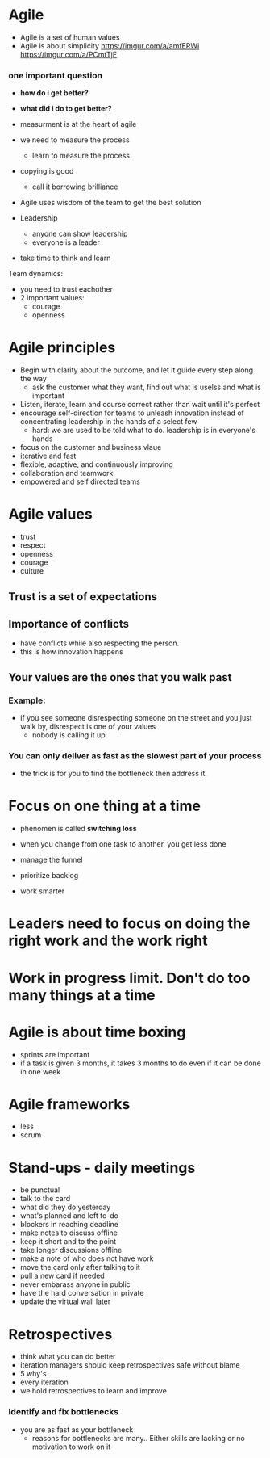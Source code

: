 # Agile
- Agile is a set of human values
- Agile is about simplicity
https://imgur.com/a/amfERWi
https://imgur.com/a/PCmtTjF
### one important question
- **how do i get better?**
- **what did i do to get better?**

- measurment is at the heart of agile
- we need to measure the process
  - learn to measure the process
 
- copying is good
  - call it borrowing brilliance

- Agile uses wisdom of the team to get the best solution
- Leadership
  - anyone can show leadership
  - everyone is a leader

- take time to think and learn

Team dynamics:
- you need to trust eachother
- 2 important values:
  - courage
  - openness

# Agile principles
- Begin with clarity about the outcome, and let it guide every step along the way
  - ask the customer what they want, find out what is uselss and what is important
- Listen, iterate, learn and course correct rather than wait until it's perfect
- encourage self-direction for teams to unleash innovation instead of concentrating leadership in the hands of a select few
  - hard: we are used to be told what to do. leadership is in everyone's hands
- focus on the customer and business vlaue
- iterative and fast
- flexible, adaptive, and continuously improving
- collaboration and teamwork
- empowered and self directed teams

# Agile values
- trust
- respect
- openness
- courage
- culture

## Trust is a set of expectations

## Importance of conflicts
- have conflicts while also respecting the person.
- this is how innovation happens

## Your values are the ones that you walk past
### Example:
- if you see someone disrespecting someone on the street and you just walk by, disrespect is one of your values
  -  nobody is calling it up
  
### You can only deliver as fast as the slowest part of your process
- the trick is for you to find the bottleneck then address it.

# Focus on one thing at a time
- phenomen is called **switching loss**
- when you change from one task to another, you get less done

- manage the funnel
- prioritize backlog
- work smarter

# Leaders need to focus on doing the right work and the work right
# Work in progress limit. Don't do too many things at a time

# Agile is about time boxing
- sprints are important
- if a task is given 3 months, it takes 3 months to do even if it can be done in one week

# Agile frameworks
- less
- scrum


# Stand-ups - daily meetings
- be punctual
- talk to the card
- what did they do yesterday
- what's planned and left to-do
- blockers in reaching deadline
- make notes to discuss offline
- keep it short and to the point
- take longer discussions offline
- make a note of who does not have work
- move the card only after talking to it
- pull a new card if needed
- never embarass anyone in public
- have the hard conversation in private
- update the virtual wall later

# Retrospectives
- think what you can do better
- iteration managers should keep retrospectives safe without blame
- 5 why's
- every iteration
- we hold retrospectives to learn and improve


### Identify and fix bottlenecks
- you are as fast as your bottleneck
  - reasons for bottlenecks are many.. Either skills are lacking or no motivation to work on it
